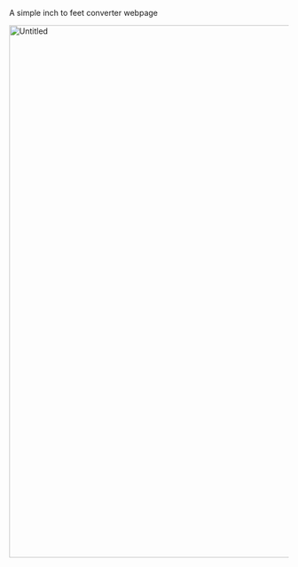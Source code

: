 
A simple inch to feet converter webpage

<img width="960" alt="Untitled" src="https://user-images.githubusercontent.com/110014127/200170853-3b37448c-add6-441d-b7eb-b7503e3a9433.png">
